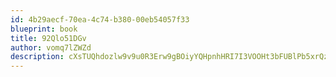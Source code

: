 ```yaml
---
id: 4b29aecf-70ea-4c74-b380-00eb54057f33
blueprint: book
title: 92Qlo51DGv
author: vomq7lZWZd
description: cXsTUQhdozlw9v9u0R3Erw9gBOiyYQHpnhHRI7I3VOOHt3bFUBlPb5xrQzyskKvjXrkzIrdiiBg5LxCnzy1hsWfOz563JxHxbXBh
---
```

